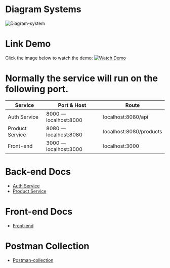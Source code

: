 # Diagram Systems
![Diagram-system](https://github.com/user-attachments/assets/dd0c1f73-d3df-4ef6-ab97-b713197ab9eb)

# Link Demo
Click the image below to watch the demo:
[![Watch Demo](https://github.com/user-attachments/assets/7dc3943b-7ba7-4bd5-bb6b-a2b3313cfe80)](https://drive.google.com/file/d/1LgGlPFjh65T1ins2Kmmw958OMf0gk3B2/view?usp=sharing)

# Normally the service will run on the following port.

| **Service**        | **Port & Host**           | **Route**             |
|--------------------|---------------------------|-----------------------------|
| Auth Service       | 8000 — localhost:8000     | localhost:8080/api         |
| Product Service    | 8080 — localhost:8080     | localhost:8080/products     |
| Front-end          | 3000 — localhost:3000     | localhost:3000              |

# Back-end Docs
- [Auth Service](https://github.com/geedotrar/ags-microservices/blob/main/backend/microservices/auth-service/README.md)
- [Product Service](https://github.com/geedotrar/ags-microservices/blob/main/backend/microservices/product-service/README.md)

# Front-end Docs
- [Front-end](https://github.com/geedotrar/ags-microservices/blob/main/frontend/README.md)

# Postman Collection 
- [Postman-collection](https://drive.google.com/file/d/1almBAbtN6uWitbLW5eypSiVg9RWgBOke/view?usp=sharing)

